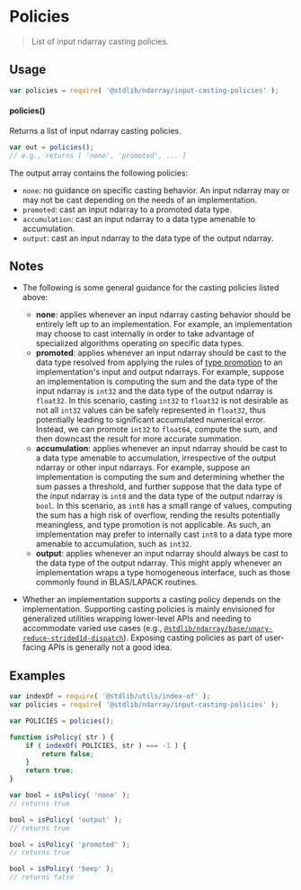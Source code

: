 <!--

@license Apache-2.0

Copyright (c) 2025 The Stdlib Authors.

Licensed under the Apache License, Version 2.0 (the "License");
you may not use this file except in compliance with the License.
You may obtain a copy of the License at

   http://www.apache.org/licenses/LICENSE-2.0

Unless required by applicable law or agreed to in writing, software
distributed under the License is distributed on an "AS IS" BASIS,
WITHOUT WARRANTIES OR CONDITIONS OF ANY KIND, either express or implied.
See the License for the specific language governing permissions and
limitations under the License.

-->

# Policies

> List of input ndarray casting policies.

<!-- Section to include introductory text. Make sure to keep an empty line after the intro `section` element and another before the `/section` close. -->

<section class="intro">

</section>

<!-- /.intro -->

<!-- Package usage documentation. -->

<section class="usage">

## Usage

```javascript
var policies = require( '@stdlib/ndarray/input-casting-policies' );
```

#### policies()

Returns a list of input ndarray casting policies.

```javascript
var out = policies();
// e.g., returns [ 'none', 'promoted', ... ]
```

The output array contains the following policies:

-   `none`: no guidance on specific casting behavior. An input ndarray may or may not be cast depending on the needs of an implementation.
-   `promoted`: cast an input ndarray to a promoted data type.
-   `accumulation`: cast an input ndarray to a data type amenable to accumulation.
-   `output`: cast an input ndarray to the data type of the output ndarray.

</section>

<!-- /.usage -->

<!-- Package usage notes. Make sure to keep an empty line after the `section` element and another before the `/section` close. -->

<section class="notes">

## Notes

-   The following is some general guidance for the casting policies listed above:

    -   **none**: applies whenever an input ndarray casting behavior should be entirely left up to an implementation. For example, an implementation may choose to cast internally in order to take advantage of specialized algorithms operating on specific data types.
    -   **promoted**: applies whenever an input ndarray should be cast to the data type resolved from applying the rules of [type promotion][@stdlib/ndarray/promotion-rules] to an implementation's input and output ndarrays. For example, suppose an implementation is computing the sum and the data type of the input ndarray is `int32` and the data type of the output ndarray is `float32`. In this scenario, casting `int32` to `float32` is not desirable as not all `int32` values can be safely represented in `float32`, thus potentially leading to significant accumulated numerical error. Instead, we can promote `int32` to `float64`, compute the sum, and then downcast the result for more accurate summation.
    -   **accumulation**: applies whenever an input ndarray should be cast to a data type amenable to accumulation, irrespective of the output ndarray or other input ndarrays. For example, suppose an implementation is computing the sum and determining whether the sum passes a threshold, and further suppose that the data type of the input ndarray is `int8` and the data type of the output ndarray is `bool`. In this scenario, as `int8` has a small range of values, computing the sum has a high risk of overflow, rending the results potentially meaningless, and type promotion is not applicable. As such, an implementation may prefer to internally cast `int8` to a data type more amenable to accumulation, such as `int32`.
    -   **output**: applies whenever an input ndarray should always be cast to the data type of the output ndarray. This might apply whenever an implementation wraps a type homogeneous interface, such as those commonly found in BLAS/LAPACK routines.

-   Whether an implementation supports a casting policy depends on the implementation. Supporting casting policies is mainly envisioned for generalized utilities wrapping lower-level APIs and needing to accommodate varied use cases (e.g., [`@stdlib/ndarray/base/unary-reduce-strided1d-dispatch`][@stdlib/ndarray/base/unary-reduce-strided1d-dispatch]). Exposing casting policies as part of user-facing APIs is generally not a good idea.

</section>

<!-- /.notes -->

<!-- Package usage examples. -->

<section class="examples">

## Examples

<!-- eslint no-undef: "error" -->

```javascript
var indexOf = require( '@stdlib/utils/index-of' );
var policies = require( '@stdlib/ndarray/input-casting-policies' );

var POLICIES = policies();

function isPolicy( str ) {
    if ( indexOf( POLICIES, str ) === -1 ) {
        return false;
    }
    return true;
}

var bool = isPolicy( 'none' );
// returns true

bool = isPolicy( 'output' );
// returns true

bool = isPolicy( 'promoted' );
// returns true

bool = isPolicy( 'beep' );
// returns false
```

</section>

<!-- /.examples -->

<!-- Section to include cited references. If references are included, add a horizontal rule *before* the section. Make sure to keep an empty line after the `section` element and another before the `/section` close. -->

<section class="references">

</section>

<!-- /.references -->

<!-- Section for related `stdlib` packages. Do not manually edit this section, as it is automatically populated. -->

<section class="related">

</section>

<!-- /.related -->

<!-- Section for all links. Make sure to keep an empty line after the `section` element and another before the `/section` close. -->

<section class="links">

[@stdlib/ndarray/promotion-rules]: https://github.com/stdlib-js/stdlib/tree/develop/lib/node_modules/%40stdlib/ndarray/promotion-rules

[@stdlib/ndarray/base/unary-reduce-strided1d-dispatch]: https://github.com/stdlib-js/stdlib/tree/develop/lib/node_modules/%40stdlib/ndarray/base/unary-reduce-strided1d-dispatch

</section>

<!-- /.links -->
